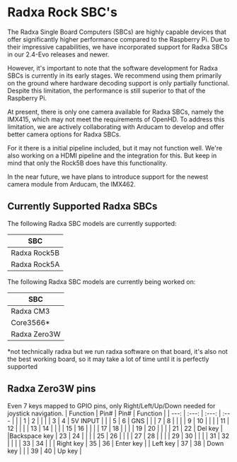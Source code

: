 # Radxa Rock SBC's

The Radxa Single Board Computers (SBCs) are highly capable devices that offer significantly higher performance compared to the Raspberry Pi. Due to their impressive capabilities, we have incorporated support for Radxa SBCs in our 2.4-Evo releases and newer.

However, it's important to note that the software development for Radxa SBCs is currently in its early stages. We recommend using them primarily on the ground where hardware decoding support is only partially functional. Despite this limitation, the performance is still superior to that of the Raspberry Pi.

At present, there is only one camera available for Radxa SBCs, namely the IMX415, which may not meet the requirements of OpenHD. To address this limitation, we are actively collaborating with Arducam to develop and offer better camera options for Radxa SBCs.

For it there is a initial pipeline included, but it may not function well. We're also working on a HDMI pipeline and the integration for this. But keep in mind that only the Rock5B does have this functionality.

In the near future, we have plans to introduce support for the newest camera module from Arducam, the IMX462.

## Currently Supported Radxa SBCs

The following Radxa SBC models are currently supported:

| SBC                   | 
| --------------------- |
| Radxa Rock5B          |
| Radxa Rock5A          |

The following Radxa SBC models are currently being worked on:

| SBC                   | 
| --------------------- |
| Radxa CM3             |
| Core3566*             |
| Radxa Zero3W          |

*not technically radxa but we run radxa software on that board, it's also not the best working board, so it may take a lot of time until it is perfectly supported

## Radxa Zero3W pins
Even 7 keys mapped to GPIO pins, only Right/Left/Up/Down needed for joystick navigation.
| Function     | Pin#  | Pin#  | Function     |
| ---:         | :---: | :---: | :---         |
|              | 1     | 2     |              |
|              | 3     | 4     | 5V INPUT     |
|              | 5     | 6     | GNS          |
|              | 7     | 8     |              |
|              | 9     | 10    |              |
|              | 11    | 12    |              |
|              | 13    | 14    |              |
|              | 15    | 16    |              |
|              | 17    | 18    |              |
|              | 19    | 20    |              |
|              | 21    | 22    | Del key      |
|Backspace key | 23    | 24    |              |
|              | 25    | 26    |              |
|              | 27    | 28    |              |
|              | 29    | 30    |              |
|              | 31    | 32    |              |
|              | 33    | 34    |              |
|    Right key | 35    | 36    | Enter key    |
|     Left key | 37    | 38    | Down key     |
|              | 39    | 40    | Up key       |